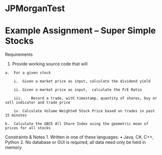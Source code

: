 # JPMorganTest

# Example Assignment – Super Simple Stocks
 Requirements
  1.	Provide working source code that will 
  
	a.	For a given stock 
	
		i.	Given a market price as input, calculate the dividend yield 
		
		ii.	Given a market price as input,  calculate the P/E Ratio 
		
		iii.	Record a trade, with timestamp, quantity of shares, buy or sell indicator and trade price 
		
		iv.	Calculate Volume Weighted Stock Price based on trades in past 15 minutes 
		
	b.	Calculate the GBCE All Share Index using the geometric mean of prices for all stocks 
	
 Constraints & Notes 
	1.	Written in one of these languages:
		•	Java, C#, C++, Python
	2.	No database or GUI is required, all data need only be held in memory




